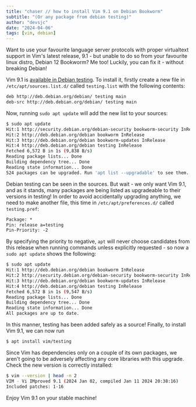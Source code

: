 ```yaml
---
title: "chaser // how to install Vim 9.1 on Debian Bookworm"
subtitle: "(Or any package from debian testing)"
author: "devsjc"
date: "2024-04-06"
tags: [vim, debian]
---
```


Want to use your favourite language server protocols with proper virtualtext support in Vim's latest release, 9.1 - but unable to do so from your favourite linux distro, Debian 12 Bookworm? Me too! Luckily, you can fix it - without breaking Debian!

Vim 9.1 is [available in Debian testing](https://packages.debian.org/trixie/vim). To install it, firstly create a new file in `/etc/apt/sources.list.d/` called `testing.list` with the following contents:

```txt
deb http://deb.debian.org/debian/ testing main
deb-src http://deb.debian.org/debian/ testing main
 ```

Now, running `sudo apt update` will add the new list to your sources:

```bash
$ sudo apt update
Hit:1 http://security.debian.org/debian-security bookworm-security InRelease
Hit:2 http://deb.debian.org/debian bookworm InRelease
Hit:3 http://deb.debian.org/debian bookworm-updates InRelease
Hit:4 http://deb.debian.org/debian testing InRelease
Fetched 6,572 B in 1s (9,838 B/s)
Reading package lists... Done
Building dependency tree... Done
Reading state information... Done
524 packages can be upgraded. Run 'apt list --upgradable' to see them.
```

Debian testing can be seen in the sources. But wait - we only want Vim 9.1, and as it stands, many packages are being listed as upgradeable to their versions in testing! In order to avoid accidentally upgrading anything, we need to make another file, this time in `/etc/apt/preferences.d/` called `testing.pref`:

```txt
Package: *
Pin: release a=testing
Pin-Priority: -2
```

By specifying the priority to negative, `apt` will never choose candidates from this release when running commands unless explicitly requested - so now a `sudo apt update` shows the following:

```bash
$ sudo apt update
Hit:1 http://deb.debian.org/debian bookworm InRelease
Hit:2 http://security.debian.org/debian-security bookworm-security InRelease
Hit:3 http://deb.debian.org/debian bookworm-updates InRelease
Hit:4 http://deb.debian.org/debian testing InRelease
Fetched 6,572 B in 1s (9,547 B/s)
Reading package lists... Done
Building dependency tree... Done
Reading state information... Done
All packages are up to date.
```

In this manner, testing has been added safely as a source! Finally, to install Vim 9.1, we can now run

```bash
$ apt install vim/testing
```

Since Vim has dependencies only on a couple of its own packages, we aren't going to be adversely affecting any core libraries with this upgrade. Check the new version is correctly installed:

```bash
$ vim --version | head -n 2
VIM - Vi IMproved 9.1 (2024 Jan 02, compiled Jan 11 2024 20:38:16)
Included patches: 1-16
```

Enjoy Vim 9.1 on your stable machine!
